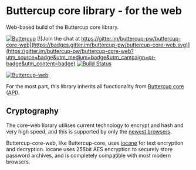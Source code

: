 # Buttercup core library - for the web
Web-based build of the Buttercup core library.

[![Buttercup](https://dl.dropboxusercontent.com/u/16657557/Works/Buttercup/badge.svg)](https://buttercup.pw) [![Join the chat at https://gitter.im/buttercup-pw/buttercup-core-web](https://badges.gitter.im/buttercup-pw/buttercup-core-web.svg)](https://gitter.im/buttercup-pw/buttercup-core-web?utm_source=badge&utm_medium=badge&utm_campaign=pr-badge&utm_content=badge) [![Build Status](https://travis-ci.org/buttercup-pw/buttercup-core-web.svg?branch=master)](https://travis-ci.org/buttercup-pw/buttercup-core-web)

[![Buttercup-web](https://nodei.co/npm/buttercup-web.png?downloads=true&downloadRank=true&stars=true)](https://www.npmjs.com/package/buttercup-web)

For the most part, this library inherits all functionality from [Buttercup core](https://github.com/buttercup-pw/buttercup-core) ([API](https://github.com/buttercup-pw/buttercup-core/blob/master/doc/api.md)).

## Cryptography
The core-web library utilises current technology to encrypt and hash and very high speed, and this is supported by only the [newest browsers](https://developer.mozilla.org/en-US/docs/Web/API/SubtleCrypto#Browser_compatibility).

Buttercup-core-web, like Buttercup-core, uses [iocane](https://github.com/perry-mitchell/iocane) for text encryption and decryption. iocane uses 256bit AES encryption to securely store password archives, and is completely compatible with most modern browsers.
